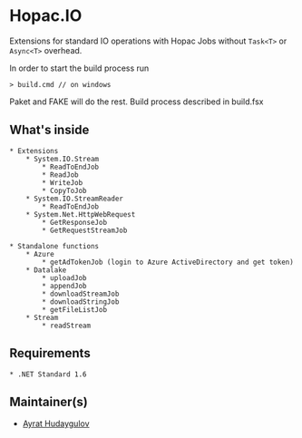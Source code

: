 # Hopac.IO

Extensions for standard IO operations with Hopac Jobs without `Task<T>` or `Async<T>` overhead.

In order to start the build process run

    > build.cmd // on windows

Paket and FAKE will do the rest. 
Build process described in build.fsx

## What's inside
    * Extensions
        * System.IO.Stream
            * ReadToEndJob
            * ReadJob
            * WriteJob
            * CopyToJob
        * System.IO.StreamReader
            * ReadToEndJob
        * System.Net.HttpWebRequest
            * GetResponseJob
            * GetRequestStreamJob

    * Standalone functions
        * Azure
            * getAdTokenJob (login to Azure ActiveDirectory and get token)
        * Datalake
            * uploadJob
            * appendJob
            * downloadStreamJob
            * downloadStringJob
            * getFileListJob
        * Stream
            * readStream

## Requirements

    * .NET Standard 1.6

## Maintainer(s)

- [Ayrat Hudaygulov][ayratMail]

[ayratMail]: mailto:ayrat@hudaygulov.ru "Ayrat Hudaygulov email"
